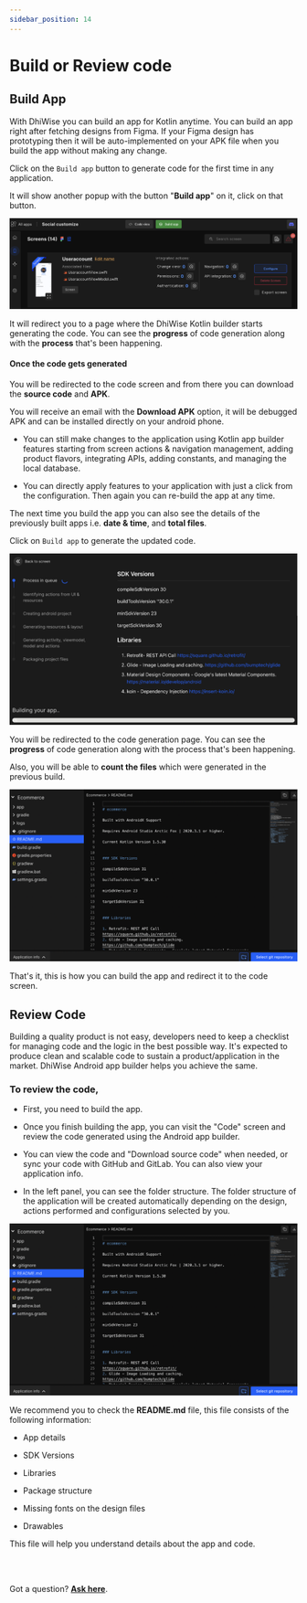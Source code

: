```yaml
---
sidebar_position: 14
---
```


# Build or Review code

## Build App

With DhiWise you can build an app for Kotlin anytime. You can build an app right after fetching designs from Figma. If your Figma design has prototyping then it will be auto-implemented on your APK file when you build the app without making any change.

Click on the `Build app` button to generate code for the first time in any application.

It will show another popup with the button "**Build app**" on it, click on that button.

![Example banner](./images/click-build-app.png)

It will redirect you to a page where the DhiWise Kotlin builder starts generating the code. You can see the **progress** of code generation along with the **process** that's been happening.

#### Once the code gets generated

You will be redirected to the code screen and from there you can download the **source code** and **APK**.

You will receive an email with the **Download APK** option, it will be debugged APK and can be installed directly on your android phone.

- You can still make changes to the application using Kotlin app builder features starting from screen actions & navigation management, adding product flavors, integrating APIs, adding constants, and managing the local database.

- You can directly apply features to your application with just a click from the configuration. Then again you can re-build the app at any time.

The next time you build the app you can also see the details of the previously built apps i.e. **date & time**, and **total files**.

Click on `Build app` to generate the updated code.

![Example banner](./images/build-app.png)

You will be redirected to the code generation page. You can see the **progress** of code generation along with the process that's been happening.

Also, you will be able to **count the files** which were generated in the previous build.

![Example banner](./images/build3.png)

That's it, this is how you can build the app and redirect it to the code screen.


## Review Code

Building a quality product is not easy, developers need to keep a checklist for managing code and the logic in the best possible way. It's expected to produce clean and scalable code to sustain a product/application in the market. DhiWise Android app builder helps you achieve the same.

<h3>To review the code,</h3>

- First, you need to build the app.

- Once you finish building the app, you can visit the "Code" screen and review the code generated using the Android app builder.

- You can view the code and "Download source code" when needed, or sync your code with GitHub and GitLab. You can also view your application info.

- In the left panel, you can see the folder structure. The folder structure of the application will be created automatically depending on the design, actions performed and configurations selected by you.

![Example banner](./images/review-code.png)

We recommend you to check the **README.md** file, this file consists of the following information:

- App details

- SDK Versions

- Libraries

- Package structure

- Missing fonts on the design files

- Drawables

This file will help you understand details about the app and code.

<br/>
<br/>

Got a question? [**Ask here**](https://discord.com/invite/rFMnCG5MZ7).